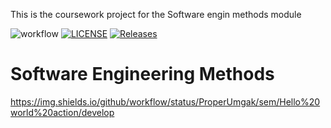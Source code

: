 This is the coursework project for the Software engin methods module

![workflow](https://github.com/<UserName>/<RepositoryName>/actions/workflows/main.yml/badge.svg)
[![LICENSE](https://img.shields.io/github/license/ProperUmgak/sem.svg?style=flat-square)](https://github.com/ProperUmgak/sem/blob/master/LICENSE)
[![Releases](https://img.shields.io/github/release/ProperUmgak/sem/all.svg?style=flat-square)](https://github.com/ProperUmgak/sem/releases)
# Software Engineering Methods
https://img.shields.io/github/workflow/status/ProperUmgak/sem/Hello%20world%20action/develop